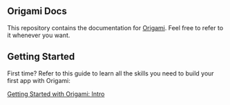 ## Origami Docs
This repository contains the documentation for [Origami](https://github.com/axiand/origami). Feel free to refer to it whenever you want.

## Getting Started
First time? Refer to this guide to learn all the skills you need to build your first app with Origami:

[Getting Started with Origami: Intro](./Getting%20Started/Intro.md)